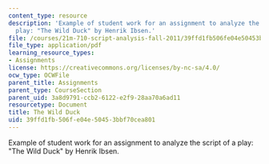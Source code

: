 ```yaml
---
content_type: resource
description: 'Example of student work for an assignment to analyze the script of a
  play: "The Wild Duck" by Henrik Ibsen.'
file: /courses/21m-710-script-analysis-fall-2011/39ffd1fb506fe04e50453bbf70cea801_MIT21M_710F11_Wild_Duck.pdf
file_type: application/pdf
learning_resource_types:
- Assignments
license: https://creativecommons.org/licenses/by-nc-sa/4.0/
ocw_type: OCWFile
parent_title: Assignments
parent_type: CourseSection
parent_uid: 3a8d9791-ccb2-6122-e2f9-28aa70a6ad11
resourcetype: Document
title: The Wild Duck
uid: 39ffd1fb-506f-e04e-5045-3bbf70cea801
---
```

Example of student work for an assignment to analyze the script of a play: "The Wild Duck" by Henrik Ibsen.